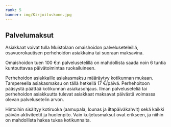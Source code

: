 ```yaml
---
rank: 5
banner: img/Kirjoituskone.jpg
---
```


## Palvelumaksut

Asiakkaat voivat tulla Muistolaan omaishoidon palveluseteleillä, osavuorokautisen perhehoidon asiakkaina tai suoraan maksavina.

Omaishoidon tuen 100 €:n palvelusetelillä on mahdollista saada noin 6 tuntia kuntouttavaa päivätoimintaa ruokailuineen.

Perhehoidon asiakkaille asiakasmaksu määräytyy kotikunnan mukaan. Tampereella asiakasmaksu on tällä hetkellä 17 €/päivä. Perhehoitoon pääsystä päättää kotikunnan asiakasohjaus. Ilman palveluseteliä tai perhehoidon asiakkuutta tulevat asiakkaat maksavat päivästä voimassa olevan palvelusetelin arvon.

Hintoihin sisältyy kotiruoka (aamupala, lounas ja iltapäiväkahvit) sekä kaikki päivän aktiviteetit ja huolenpito. Vain kuljetusmaksut ovat erikseen, ja niihin on mahdollista hakea tukea kotikunnalta.
